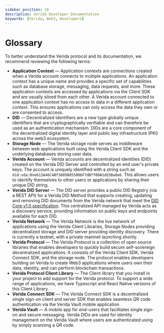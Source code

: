 ```yaml
---
sidebar_position: 10
description: Verida Developer Documentation
keywords: [Verida, Web3, Developers]
---
```

# Glossary

To better understand the Verida protocol and its documentation, we recommend reviewing the following terms:

- **Application Context** — Application contexts are connections created when a Verida account connects to multiple applications. An application context has a unique name and provides a specific set of capabilities such as database storage, messaging, data requests, and more. These application contexts are accessed by applications via the Client SDK and are usually siloed from each other. A Verida account connected to one application context has no access to data in a different application context. This ensures applications can only access the data they own or are consented to access.
- **DID** — Decentralized identifiers are a new type globally unique identifiers that are cryptographically verifiable and can therefore be used as an authentication mechanism. DIDs are a core component of the decentralized digital identity layer and public key infrastructure (PKI) across the web3 ecosystem.
- **Storage Node** — The Verida storage node serves as middleware between web applications built using the Verida Client SDK and the underlying databases storing user data.
- **Verida Account** — Verida accounts are decentralized identities (DID) created on the Verida DID Server and controlled by an end user's private keys. The account is uniquely identified with a string such as `did:vda:0xe613A46C48f3805B05500bF7dBff00A1dd3Ba0e6`. This allows users to identify themselves to other users or applications by sharing their unique DID string.
- **Verida DID Server** — The DID server provides a public DID Registry (via a REST API) for a Verida DID Method that supports creating, updating and removing DID documents from the Verida network that meet the [DID Core v1.0 specification](https://www.w3.org/TR/did-core/). This centralized API managed by Verida acts as a discovery service, providing information on public keys and endpoints available for each DID.
- **Verida Network** — The Verida Network is the live network of applications using the Verida Client Libraries, Storage Nodes providing decentralized storage and DID server providing identity discovery. There is currently a testnet, with a private mainnet launching shortly.
- **Verida Protocol** — The Verida Protocol is a collection of open source libraries that enables developers to quickly build secure self-sovereign decentralized applications. It consists of the Verida Client SDK, Verida Connect SDK, and the storage node. The protocol enables developers building on Verida to create Web3 applications where users own their data, identity, and can perform blockchain transactions.
- **Verida Protocol Client Library** — The Client library that you install in your project to add support for the Verida protocol. To support a wide range of applications, we have Typescript and React Native versions of this Client Library.
- **Verida Connect SDK** — The Verida Connect SDK is a decentralized single sign-on client and server SDK that enables seamless QR code authentication via the Verida Vault mobile application
- **Verida Vault** — A mobile app for end-users that facilitates single sign-on and secure messaging. Verida DIDs are used for identity management on the Verida Vault where users are authenticated using by simply scanning a QR code.